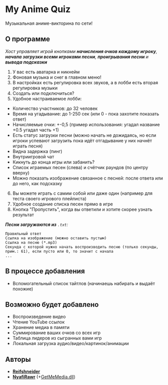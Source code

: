 # My Anime Quiz
Музыкальная аниме-викторина по сети!

## О программе
*Хост управляет игрой кнопками __начисления очков каждому игроку__, __начала загрузки всеми игроками песни__, __проигрывания песни__ и __вывода подсказки__*
1. У вас есть аватарка и никнейм
2. Фоновая музыка и снег в главном меню!
3. В настройках есть регулировка всех звуков, а в лобби есть вторая регулировка музыки
4. Создать или подключиться?
5. Удобное настраиваемое лобби:
+ Количество участников: до 32 человек
+ Время на угадывание: до 1-250 сек (или 0 - пока захотите показать ответ)
+ Начисляемые очки: +-0,5 (пример использования: угадал название +0.5 угадал часть +1)
+ Есть статус загрузки песни (можно начать не дожидаясь, но если игроки успевают загрузить пока идёт отгадывание у них начнёт играть песня)
+ Видна задержка (пинг)
+ Внутриигровой чат
+ Кикнуть до конца игры или забанить?
+ Список играемых песен (слева) и счётчик раундов (по центру вверху)
+ Можно показать изображение связанное с песней: после ответа или до него, как подсказку
6. Вы можете играть с самим собой или даже один (например для теста своего игрового плейлиста)
7. Удобное создание списка песен прямо в игре
8. Кнопка "Пропустить", когда вы ответили и хотите скорее узнать результат

*__Песни загружаются из__ `.txt`:*
```
Правильный ответ
Ссылка на изображение (можно оставить пустым)
Ссылка на песню (*.mp3)
Секунда с которой нужно начать воспроизводить песню (только секунды, прим.: 61), если пусто или 0, то значит с начала
...
```

## В процессе добавления
+ Вспомогательный список тайтлов (начинаешь набирать и выдаёт похожие)

## Возможно будет добавлено
+ Воспроизведение видео
+ Чтение YouTube ссылок
+ Хранение медиа в памяти
+ Суммирование ваших очков со всех игр
+ Таблица лидеров из сыгранных вами игр
+ Локальная загрузка аудио/видео/картинок/анимации

## Авторы
* **[Reifshneider](https://github.com/fataliti)**
* **[NyafiRawr](https://github.com/NyafiRawr)** (+[GetMeMedia.dll](https://github.com/NyafiRawr/GetMeMedia))
